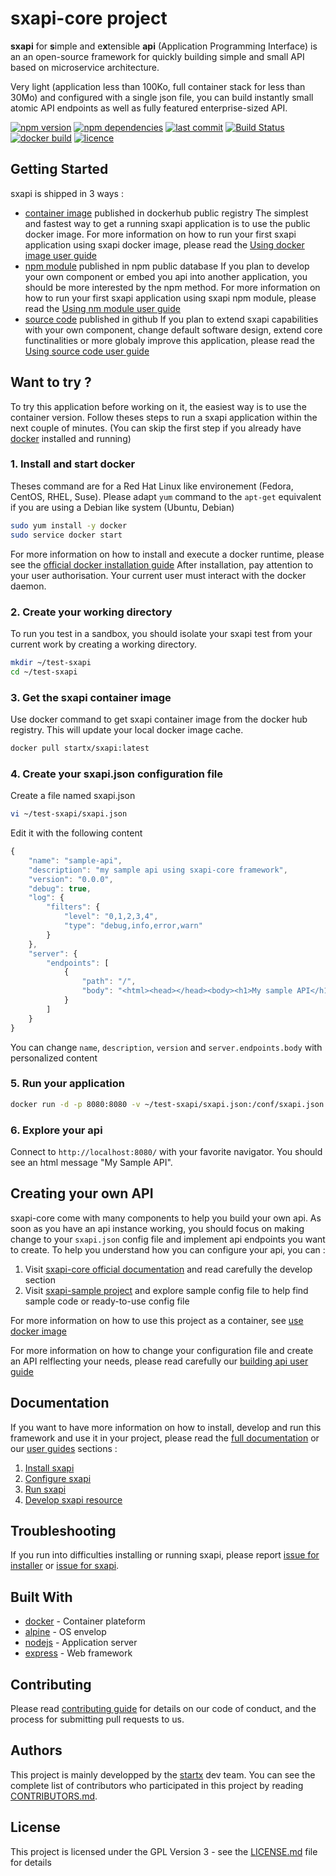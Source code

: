 # sxapi-core project

**sxapi** for **s**imple and e**x**tensible **api** 
(Application Programming Interface) is an an open-source framework for 
quickly building simple and small API based on microservice architecture.

Very light (application less than 100Ko, full container stack for less than 30Mo)
and configured with a single json file, you can build instantly small atomic
API endpoints as well as fully featured enterprise-sized API.

[![npm version](https://badge.fury.io/js/sxapi-core.svg)](https://www.npmjs.com/package/sxapi-core)
[![npm dependencies](https://david-dm.org/startxfr/sxapi-core.svg)](https://www.npmjs.com/package/sxapi-core)
[![last commit](https://img.shields.io/github/last-commit/startxfr/sxapi-core.svg)](https://github.com/startxfr/sxapi-core)
[![Build Status](https://travis-ci.org/startxfr/sxapi-core.svg?branch=dev)](https://travis-ci.org/startxfr/sxapi-core)
[![docker build](https://img.shields.io/docker/build/startx/sxapi.svg)](https://hub.docker.com/r/startx/sxapi/)
[![licence](https://img.shields.io/github/license/startxfr/sxapi-core.svg)](https://github.com/startxfr/sxapi-core)

## Getting Started

sxapi is shipped in 3 ways : 
- [container image](https://hub.docker.com/r/startx/sxapi) published in dockerhub public registry
The simplest and fastest way to get a running sxapi application is to use the
public docker image. For more information on how to run your first sxapi 
application using sxapi docker image, please read the 
[Using docker image user guide](docs/guides/USE_docker.md)
- [npm module](https://www.npmjs.com/package/sxapi-core) published in npm public database
If you plan to develop your own component or embed you api into another 
application, you should be more interested by the npm method. For more 
information on how to run your first sxapi application using sxapi npm module, 
please read the [Using nm module user guide](docs/guides/USE_npm.md)
- [source code](https://github.com/startxfr/sxapi-core/tree/dev) published in github
If you plan to extend sxapi capabilities with your own component, change 
default software design, extend core functinalities or more globaly improve
this application, please read the [Using source code user guide](docs/guides/USE_source.md)

## Want to try ?

To try this application before working on it, the easiest way 
is to use the container version. Follow theses steps to run
a sxapi application within the next couple of minutes. 
(You can skip the first step if you already have [docker](https://www.docker.com)
installed and running)

### 1. Install and start docker

Theses command are for a Red Hat Linux like
environement (Fedora, CentOS, RHEL, Suse). Please adapt ```yum``` command to the 
```apt-get``` equivalent if you are using a Debian like system (Ubuntu, Debian)

```bash
sudo yum install -y docker
sudo service docker start
```
For more information on how to install and execute a docker runtime, please see
the [official docker installation guide](https://docs.docker.com/engine/installation/)
After installation, pay attention to your user authorisation. Your current user
must interact with the docker daemon.

### 2. Create your working directory

To run you test in a sandbox, you should isolate your sxapi test from 
your current work by creating a working directory.
```bash
mkdir ~/test-sxapi
cd ~/test-sxapi
```

### 3. Get the sxapi container image

Use docker command to get sxapi container image from the docker hub registry. 
This will update your local docker image cache.

```bash
docker pull startx/sxapi:latest
```

### 4. Create your sxapi.json configuration file

Create a file named sxapi.json

```bash
vi ~/test-sxapi/sxapi.json
```

Edit it with the following content

```javascript
{
    "name": "sample-api",
    "description": "my sample api using sxapi-core framework",
    "version": "0.0.0",
    "debug": true,
    "log": {
        "filters": {
            "level": "0,1,2,3,4",
            "type": "debug,info,error,warn"
        }
    },
    "server": {
        "endpoints": [
            {
                "path": "/",
                "body": "<html><head></head><body><h1>My sample API</h1></body></html>"
            }
        ]
    }
}
```

You can change ```name```, ```description```, ```version``` and 
```server.endpoints.body``` with personalized content

### 5. Run your application

```bash
docker run -d -p 8080:8080 -v ~/test-sxapi/sxapi.json:/conf/sxapi.json:ro startx/sxapi
```

### 6. Explore your api

Connect to ```http://localhost:8080/``` with your favorite navigator. You should
see an html message "My Sample API".


## Creating your own API

sxapi-core come with many components to help you build your own api. As soon as 
you have an api instance working, you should focus on making change to your 
```sxapi.json``` config file and implement api endpoints you want to create. 
To help you understand how you can configure your api, you can :
1. Visit [sxapi-core official documentation](docs/README.md) and read carefully
the develop section
2. Visit [sxapi-sample project](https://github.com/startxfr/sxapi-sample) and
explore sample config file to help find sample code or ready-to-use config file

For more information on how to use this project as a container, 
see [use docker image](docs/guides/USE_docker.md)

For more information on how to change your configuration file and create an API
relflecting your needs, please read carefully our 
[building api user guide](docs/guides/xxxxxxxxxxxxxx.md)

## Documentation

If you want to have more information on how to install, develop and run this
framework and use it in your project, please read the 
[full documentation](docs/README.md) or our [user guides](docs/guides/)
sections :
1. [Install sxapi](docs/guides/1.Install.md)
2. [Configure sxapi](docs/guides/2.Configure.md)
3. [Run sxapi](docs/guides/3.Run.md)
4. [Develop sxapi resource](docs/guides/4.Develop.md)

## Troubleshooting

If you run into difficulties installing or running sxapi, please 
report [issue for installer](https://github.com/startxfr/sxapi-installer/issues/new) 
or [issue for sxapi](https://github.com/startxfr/sxapi-core/issues/new).

## Built With

* [docker](https://www.docker.com/) - Container plateform
* [alpine](https://alpinelinux.org/) - OS envelop
* [nodejs](https://nodejs.org) - Application server
* [express](http://expressjs.com) - Web framework

## Contributing

Please read [contributing guide](docs/guides/CONTRIBUTING.md) for details on 
our code of conduct, and the process for submitting pull requests to us.

## Authors

This project is mainly developped by the [startx](https://www.startx.fr) dev team.
You can see the complete list of contributors who participated in this project
by reading [CONTRIBUTORS.md](docs/CONTRIBUTORS.md).

## License

This project is licensed under the GPL Version 3 - 
see the [LICENSE.md](docs/LICENSE.md) file for details

